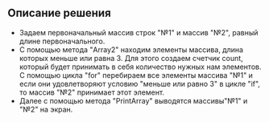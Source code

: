 ## Описание решения
* Задаем первоначальный массив строк "№1" и массив "№2", равный длине первоначального.
* С помощью метода "Array2" находим элементы массива, длина которых меньше или равна 3. Для этого создаем счетчик count, который будет принимать в себя количество нужных нам элементов. С помощью цикла "for" перебираем все элементы массива "№1" и если они удовлетворяют условию "меньше или равно 3" в цикле "if", то массив "№2" принимает этот элемент.
* Далее с помощью метода "PrintArray" выводятся массивы"№1" и "№2" на экран.